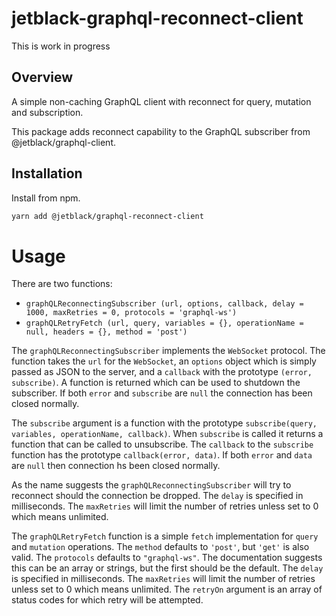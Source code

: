 # jetblack-graphql-reconnect-client

This is work in progress

## Overview

A simple non-caching GraphQL client with reconnect for query, mutation and subscription.

This package adds reconnect capability to the GraphQL subscriber from @jetblack/graphql-client.

## Installation

Install from npm.

```bash
yarn add @jetblack/graphql-reconnect-client
```

# Usage

There are two functions:

 * `graphQLReconnectingSubscriber (url, options, callback, delay = 1000, maxRetries = 0, protocols = 'graphql-ws')`
 * `graphQLRetryFetch (url, query, variables = {}, operationName = null, headers = {}, method = 'post')`

The `graphQLReconnectingSubscriber` implements the `WebSocket` protocol. The function takes the
`url` for the `WebSocket`, an `options` object which is simply passed as JSON to the
server, and a `callback` with the prototype `(error, subscribe)`. A function is returned
which can be used to shutdown the subscriber.
If both `error` and `subscribe` are `null` the connection has been closed normally.

The `subscribe` argument is a function with the prototype `subscribe(query, variables, operationName, callback)`.
When `subscribe` is called it returns a function that can be called to unsubscribe.
The `callback` to the `subscribe` function has the prototype `callback(error, data)`. If
both `error` and `data` are `null` then connection hs been closed normally.

 As the name suggests the `graphQLReconnectingSubscriber` will try to reconnect should
 the connection be dropped. The `delay` is specified in milliseconds. The `maxRetries`
 will limit the number of retries unless set to 0 which means unlimited.

The `graphQLRetryFetch` function is a simple `fetch` implementation for `query` and `mutation` operations.
The `method` defaults to `'post'`, but `'get'` is also valid.
The `protocols` defaults to `"graphql-ws"`. The documentation suggests this can be an array or strings, but the first should be the default.
The `delay` is specified in milliseconds. The `maxRetries`
 will limit the number of retries unless set to 0 which means unlimited.
 The `retryOn` argument is an array of status codes for which retry will be attempted.